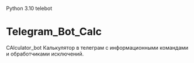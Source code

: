 Python 3.10
telebot
# Telegram_Bot_Calc
CAlculator_bot
Калькулятор в телеграм с информационными командами и обработчиками исключений. 

